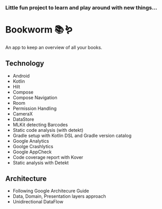 ### Little fun project to learn and play around with new things...

# Bookworm 📚🪱

An app to keep an overview of all your books.


## Technology

- Android
- Kotlin
- Hilt
- Compose
- Compose Navigation
- Room
- Permission Handling
- CameraX
- DataStore
- MLKit detecting Barcodes
- Static code analysis (with detekt)
- Gradle setup with Kotlin DSL and Gradle version catalog
- Google Analytics
- Goolge Crashlytics
- Google AppCheck
- Code coverage report with Kover
- Static analysis with Detekt

## Architecture

- Following Google Architecure Guide
- Data, Domain, Presentation layers approach
- Unidirectional DataFlow  
